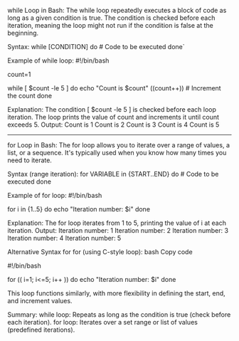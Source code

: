 while Loop in Bash:
The while loop repeatedly executes a block of code as long as a given condition is true. The condition is checked before each iteration, meaning the loop might not run if the condition is false at the beginning.

Syntax:
while [CONDITION]
do # Code to be executed
done`

Example of while loop:
#!/bin/bash

count=1

while [ $count -le 5 ]
do
echo "Count is $count"
((count++)) # Increment the count
done

Explanation:
The condition [ $count -le 5 ] is checked before each loop iteration.
The loop prints the value of count and increments it until count exceeds 5.
Output:
Count is 1
Count is 2
Count is 3
Count is 4
Count is 5

---

for Loop in Bash:
The for loop allows you to iterate over a range of values, a list, or a sequence. It's typically used when you know how many times you need to iterate.

Syntax (range iteration):
for VARIABLE in {START..END}
do # Code to be executed
done

Example of for loop:
#!/bin/bash

for i in {1..5}
do
echo "Iteration number: $i"
done

Explanation:
The for loop iterates from 1 to 5, printing the value of i at each iteration.
Output:
Iteration number: 1
Iteration number: 2
Iteration number: 3
Iteration number: 4
Iteration number: 5

Alternative Syntax for for (using C-style loop):
bash
Copy code

#!/bin/bash

for (( i=1; i<=5; i++ ))
do
echo "Iteration number: $i"
done

This loop functions similarly, with more flexibility in defining the start, end, and increment values.

Summary:
while loop: Repeats as long as the condition is true (check before each iteration).
for loop: Iterates over a set range or list of values (predefined iterations).
